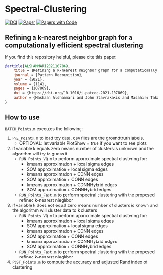 # Spectral-Clustering

[![DOI](http://img.shields.io/badge/doi-10.1016/j.patcog.2021.107869-36648B.svg)](https://doi.org/10.1016/j.patcog.2021.107869)
[![Paper](http://img.shields.io/badge/arXiv-2302.11296-b31b1b.svg)](https://arxiv.org/abs/2302.11296)
[![Papers with Code](http://img.shields.io/badge/PaperswithCode-2302.11296-21cbce.svg)](https://paperswithcode.com/paper/refining-a-k-nearest-neighbor-graph-for-a)

## Refining a k-nearest neighbor graph for a computationally efficient spectral clustering
If you find this repository helpful, please cite this paper:
```bibtex
@article{ALSHAMMARI2021107869,
	title = {Refining a k-nearest neighbor graph for a computationally efficient spectral clustering},
	journal = {Pattern Recognition},
	year = {2021},
	volume = {114},
	pages = {107869},	
	doi = {https://doi.org/10.1016/j.patcog.2021.107869},
	author = {Mashaan Alshammari and John Stavrakakis and Masahiro Takatsuka}
}
```

## How to use
`BATCH_Points.m` executes the following:
1.	`PRE_Points.m` to load toy data, csv files are the groundtruth labels.
	- OPTIONAL: let variable PlotShow = true if you want to see plots
2.	if variable k equals zero means number of clusters is unknown and the algorithm will try to guess it
	- `RUN_Points_VQ.m` to perform approximate spectral clustering for:
		- kmeans approximation	+ local sigma edges
		- SOM approximation	+ local sigma edges
		- kmeans approximation	+ CONN edges
		- SOM approximation	+ CONN edges
		- kmeans approximation	+ CONNHybrid edges
		- SOM approximation	+ CONNHybrid edges
	- `RUN_Points_Fast.m` to perform spectral clustering with the proposed refined k-nearest nieghbor
3. if variable k does not equal zero means number of clusters is known and the algorithm will cluster data to k clusters
	- `RUN_Points_VQ.m` to perform approximate spectral clustering for:
		- kmeans approximation	+ local sigma edges
		- SOM approximation	+ local sigma edges
		- kmeans approximation	+ CONN edges
		- SOM approximation	+ CONN edges
		- kmeans approximation	+ CONNHybrid edges
		- SOM approximation	+ CONNHybrid edges
	- `RUN_Points_Fast.m` to perform spectral clustering with the proposed refined k-nearest nieghbor
4. `POST_Points.m` to compute the accuracy and adjusted Rand index of clustering

